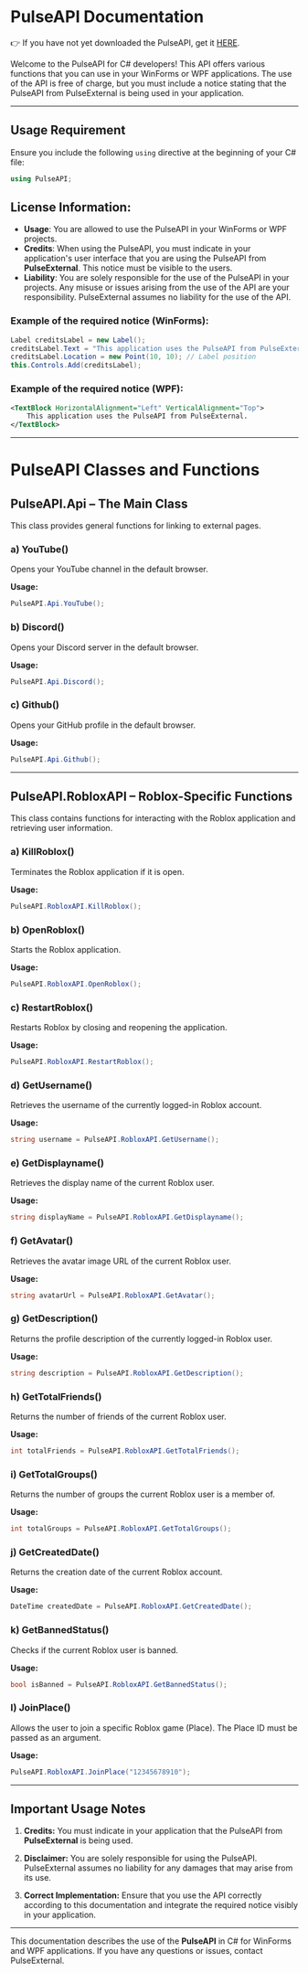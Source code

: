 # PulseAPI Documentation

👉 If you have not yet downloaded the PulseAPI, get it [HERE](https://github.com/Pulse-External-Team/PulseX/releases/download/PulseX-OG/PulseAPI.dll).

Welcome to the PulseAPI for C# developers! This API offers various functions that you can use in your WinForms or WPF applications. The use of the API is free of charge, but you must include a notice stating that the PulseAPI from PulseExternal is being used in your application.

---

## Usage Requirement

Ensure you include the following `using` directive at the beginning of your C# file:

```csharp
using PulseAPI;
```

## License Information:

- **Usage**: You are allowed to use the PulseAPI in your WinForms or WPF projects.
- **Credits**: When using the PulseAPI, you must indicate in your application's user interface that you are using the PulseAPI from **PulseExternal**. This notice must be visible to the users.
- **Liability**: You are solely responsible for the use of the PulseAPI in your projects. Any misuse or issues arising from the use of the API are your responsibility. PulseExternal assumes no liability for the use of the API.

### Example of the required notice (WinForms):

```csharp
Label creditsLabel = new Label();
creditsLabel.Text = "This application uses the PulseAPI from PulseExternal.";
creditsLabel.Location = new Point(10, 10); // Label position
this.Controls.Add(creditsLabel);
```

### Example of the required notice (WPF):

```xml
<TextBlock HorizontalAlignment="Left" VerticalAlignment="Top">
    This application uses the PulseAPI from PulseExternal.
</TextBlock>
```

---

# PulseAPI Classes and Functions

## **PulseAPI.Api** – The Main Class

This class provides general functions for linking to external pages.

### a) **YouTube()**

Opens your YouTube channel in the default browser.

**Usage:**

```csharp
PulseAPI.Api.YouTube();
```

### b) **Discord()**

Opens your Discord server in the default browser.

**Usage:**

```csharp
PulseAPI.Api.Discord();
```

### c) **Github()**

Opens your GitHub profile in the default browser.

**Usage:**

```csharp
PulseAPI.Api.Github();
```

---

## **PulseAPI.RobloxAPI** – Roblox-Specific Functions

This class contains functions for interacting with the Roblox application and retrieving user information.

### a) **KillRoblox()**

Terminates the Roblox application if it is open.

**Usage:**

```csharp
PulseAPI.RobloxAPI.KillRoblox();
```

### b) **OpenRoblox()**

Starts the Roblox application.

**Usage:**

```csharp
PulseAPI.RobloxAPI.OpenRoblox();
```

### c) **RestartRoblox()**

Restarts Roblox by closing and reopening the application.

**Usage:**

```csharp
PulseAPI.RobloxAPI.RestartRoblox();
```

### d) **GetUsername()**

Retrieves the username of the currently logged-in Roblox account.

**Usage:**

```csharp
string username = PulseAPI.RobloxAPI.GetUsername();
```

### e) **GetDisplayname()**

Retrieves the display name of the current Roblox user.

**Usage:**

```csharp
string displayName = PulseAPI.RobloxAPI.GetDisplayname();
```

### f) **GetAvatar()**

Retrieves the avatar image URL of the current Roblox user.

**Usage:**

```csharp
string avatarUrl = PulseAPI.RobloxAPI.GetAvatar();
```

### g) **GetDescription()**

Returns the profile description of the currently logged-in Roblox user.

**Usage:**

```csharp
string description = PulseAPI.RobloxAPI.GetDescription();
```

### h) **GetTotalFriends()**

Returns the number of friends of the current Roblox user.

**Usage:**

```csharp
int totalFriends = PulseAPI.RobloxAPI.GetTotalFriends();
```

### i) **GetTotalGroups()**

Returns the number of groups the current Roblox user is a member of.

**Usage:**

```csharp
int totalGroups = PulseAPI.RobloxAPI.GetTotalGroups();
```

### j) **GetCreatedDate()**

Returns the creation date of the current Roblox account.

**Usage:**

```csharp
DateTime createdDate = PulseAPI.RobloxAPI.GetCreatedDate();
```

### k) **GetBannedStatus()**

Checks if the current Roblox user is banned.

**Usage:**

```csharp
bool isBanned = PulseAPI.RobloxAPI.GetBannedStatus();
```

### l) **JoinPlace()**

Allows the user to join a specific Roblox game (Place). The Place ID must be passed as an argument.

**Usage:**

```csharp
PulseAPI.RobloxAPI.JoinPlace("12345678910");
```

---

## Important Usage Notes

1. **Credits:** You must indicate in your application that the PulseAPI from **PulseExternal** is being used.

2. **Disclaimer:** You are solely responsible for using the PulseAPI. PulseExternal assumes no liability for any damages that may arise from its use.

3. **Correct Implementation:** Ensure that you use the API correctly according to this documentation and integrate the required notice visibly in your application.

---

This documentation describes the use of the **PulseAPI** in C# for WinForms and WPF applications. If you have any questions or issues, contact PulseExternal.

